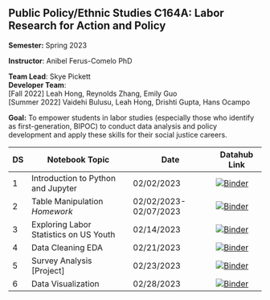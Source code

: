 ## Public Policy/Ethnic Studies C164A: Labor Research for Action and Policy

**Semester:** Spring 2023

**Instructor**: Anibel Ferus-Comelo PhD

**Team Lead**: Skye Pickett <br>
**Developer Team**:<br>
[Fall 2022] Leah Hong, Reynolds Zhang, Emily Guo <br>
[Summer 2022] Vaidehi Bulusu, Leah Hong, Drishti Gupta, Hans Ocampo

**Goal:** To empower students in labor studies (especially those who identify as first-generation, BIPOC) to conduct data analysis and policy development and apply these skills for their social justice careers.

|DS| Notebook Topic         | Date       | Datahub Link       |
|------|-----------------|------------|--------------------|
|1| Introduction to Python and Jupyter  |  02/02/2023| [![Binder](https://img.shields.io/badge/Launch-UCB%20Datahub-blue.svg)](https://datahub.berkeley.edu/hub/user-redirect/git-pull?repo=https%3A%2F%2Fgithub.com%2Fds-modules%2FPUBPOL-ETHSTD-C164A-SP23&branch=main&urlpath=tree%2FPUBPOL-ETHSTD-C164A-SP23%2F1.+Introduction+to+Python+and+Jupyter.ipynb)    |  | 
|2| Table Manipulation *Homework* | 02/02/2023-02/07/2023 | [![Binder](https://img.shields.io/badge/Launch-UCB%20Datahub-blue.svg)](https://datahub.berkeley.edu/hub/user-redirect/git-pull?repo=https%3A%2F%2Fgithub.com%2Fds-modules%2FPUBPOL-ETHSTD-C164A-SP23&branch=main&urlpath=tree%2FPUBPOL-ETHSTD-C164A-SP23%2F2.+Table+Manipulation+Homework.ipynb)    |  | 
|3| Exploring Labor Statistics on US Youth | 02/14/2023 |  [![Binder](https://img.shields.io/badge/Launch-UCB%20Datahub-blue.svg)](https://datahub.berkeley.edu/hub/user-redirect/git-pull?repo=https%3A%2F%2Fgithub.com%2Fds-modules%2FPUBPOL-ETHSTD-C164A-SP23&branch=main&urlpath=tree%2FPUBPOL-ETHSTD-C164A-SP23%2F3.+Exploring+Labor+Statistics+Among+US+Youth.ipynb)  |  | 
|4| Data Cleaning EDA | 02/21/2023 |  [![Binder](https://img.shields.io/badge/Launch-UCB%20Datahub-blue.svg)](https://datahub.berkeley.edu/hub/user-redirect/git-pull?repo=https%3A%2F%2Fgithub.com%2Fds-modules%2FPUBPOL-ETHSTD-C164A-SP23&branch=main&urlpath=tree%2FPUBPOL-ETHSTD-C164A-SP23%2F5.+Data+Cleaning+EDA.ipynb)   |  | 
|5| Survey Analysis [Project]  | 02/23/2023 |  [![Binder](https://img.shields.io/badge/Launch-UCB%20Datahub-blue.svg)](https://datahub.berkeley.edu/hub/user-redirect/git-pull?repo=https%3A%2F%2Fgithub.com%2Fds-modules%2FPUBPOL-ETHSTD-C164A-SP23&branch=main&urlpath=tree%2FPUBPOL-ETHSTD-C164A-SP23%2F6.+Survey+Analysis.ipynb)  |  | 
|6| Data Visualization |02/28/2023  |    [![Binder](https://img.shields.io/badge/Launch-UCB%20Datahub-blue.svg)](https://datahub.berkeley.edu/hub/user-redirect/git-pull?repo=https%3A%2F%2Fgithub.com%2Fds-modules%2FPUBPOL-ETHSTD-C164A-SP23&branch=main&urlpath=tree%2FPUBPOL-ETHSTD-C164A-SP23%2F4.+Data+Visualization.ipynb) |  | 


